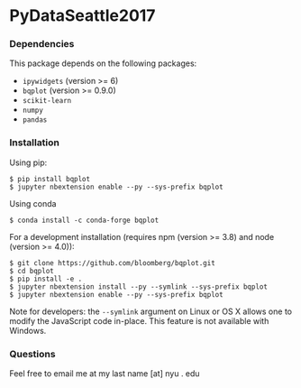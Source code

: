 # PyDataSeattle2017

### Dependencies

This package depends on the following packages:

- `ipywidgets` (version >= 6)
- `bqplot` (version >= 0.9.0)
- `scikit-learn`
- `numpy`
- `pandas`


### Installation

Using pip:

```
$ pip install bqplot
$ jupyter nbextension enable --py --sys-prefix bqplot
```

Using conda

```
$ conda install -c conda-forge bqplot
```

For a development installation (requires npm (version >= 3.8) and node (version >= 4.0)):

```
$ git clone https://github.com/bloomberg/bqplot.git
$ cd bqplot
$ pip install -e .
$ jupyter nbextension install --py --symlink --sys-prefix bqplot
$ jupyter nbextension enable --py --sys-prefix bqplot
```

Note for developers: the `--symlink` argument on Linux or OS X allows one to
modify the JavaScript code in-place. This feature is not available
with Windows.

### Questions

Feel free to email me at my last name [at] nyu . edu
